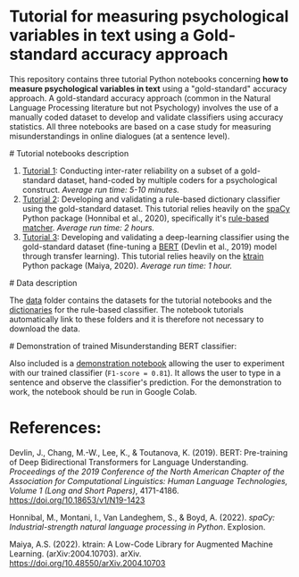 # Tutorial for measuring psychological variables in text using a Gold-standard accuracy approach

This repository contains three tutorial Python notebooks concerning **how to measure psychological variables in text** using a "gold-standard" accuracy approach. A gold-standard accuracy approach (common in the Natural Language Processing literature but not Psychology) involves the use of a manually coded dataset to develop and validate classifiers using accuracy statistics. All three notebooks are based on a case study for measuring misunderstandings in online dialogues (at a sentence level). 

# Tutorial notebooks description

1. [Tutorial 1](Tutorial_1_Inter_rater_reliability.ipynb): Conducting inter-rater reliability on a subset of a gold-standard dataset, hand-coded by multiple coders for a psychological construct. *Average run time: 5-10 minutes.*
2. [Tutorial 2](Tutorial_2_Rule_based_dictionary_classifier.ipynb): Developing and validating a rule-based dictionary classifier using the gold-standard dataset. This tutorial relies heavily on the [spaCy](https://spacy.io/) Python package (Honnibal et al., 2020), specifically it's [rule-based matcher](https://spacy.io/usage/rule-based-matching). *Average run time: 2 hours.*
3. [Tutorial 3](Tutorial_3_Deep_learning_BERT_classifier.ipynb): Developing and validating a deep-learning classifier using the gold-standard dataset (fine-tuning a [BERT](https://aclanthology.org/N19-1423/) (Devlin et al., 2019) model through transfer learning). This tutorial relies heavily on the [ktrain](https://github.com/amaiya/ktrain) Python package (Maiya, 2020). *Average run time: 1 hour.* 

# Data description

The [data](Data/) folder contains the datasets for the tutorial notebooks and the [dictionaries](Data/Dictionaries/) for the rule-based classifier. The notebook tutorials automatically link to these folders and it is therefore not necessary to download the data.

# Demonstration of trained Misunderstanding BERT classifier:

Also included is a [demonstration notebook](Demonstration_BERT_Misunderstanding_Predictor.ipynb) allowing the user to experiment with our trained classifier (`F1-score = 0.81`). It allows the user to type in a sentence and observe the classifier's prediction. For the demonstration to work, the notebook should be run in Google Colab.

# References:

Devlin, J., Chang, M.-W., Lee, K., & Toutanova, K. (2019). BERT: Pre-training of Deep Bidirectional Transformers for Language Understanding. *Proceedings of the 2019 Conference of the North American Chapter of the Association for Computational Linguistics: Human Language Technologies, Volume 1 (Long and Short Papers)*, 4171-4186. https://doi.org/10.18653/v1/N19-1423

Honnibal, M., Montani, I., Van Landeghem, S., & Boyd, A. (2022). *spaCy: Industrial-strength natural language processing in Python*. Explosion.

Maiya, A.S. (2022). ktrain: A Low-Code Library for Augmented Machine Learning. (arXiv:2004.10703). arXiv. https://doi.org/10.48550/arXiv.2004.10703

